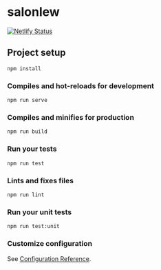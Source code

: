 # salonlew

[![Netlify Status](https://api.netlify.com/api/v1/badges/f72d446a-e43a-4386-9e25-06ac09d7d802/deploy-status)](https://app.netlify.com/sites/salonlewdev/deploys)

## Project setup

```
npm install
```

### Compiles and hot-reloads for development

```
npm run serve
```

### Compiles and minifies for production

```
npm run build
```

### Run your tests

```
npm run test
```

### Lints and fixes files

```
npm run lint
```

### Run your unit tests

```
npm run test:unit
```

### Customize configuration

See [Configuration Reference](https://cli.vuejs.org/config/).
